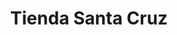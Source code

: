 ---
title: "Tienda Santa Cruz"
url: /zona-19-ciudad-de-guatemala/tienda-santa-cruz/
shop: general
---